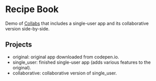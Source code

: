 # Recipe Book

Demo of [Collabs](https://www.npmjs.com/package/@collabs/collabs) that includes a single-user app and its collaborative version side-by-side.

## Projects

- original: original app downloaded from codepen.io.
- single_user: finished single-user app (adds various features to the original).
- collaborative: collaborative version of single_user.
